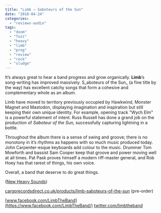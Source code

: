 ```yaml
---
title: "Limb – Saboteurs of the Sun"
date: "2018-04-24"
categories: 
  - "reviews-audio"
tags: 
  - "doom"
  - "fuzz"
  - "heavy"
  - "limb"
  - "prog"
  - "review"
  - "rock"
  - "sludge"
---
```


It’s always great to hear a band progress and grow organically. **Limb**’s song-writing has improved massively. S_aboteurs of the Sun_ (a fine title by the way) has excellent catchy songs that form a cohesive and complementary whole as an album.

Limb have moved to territory previously occupied by Hawkwind, Monster Magnet and Mastodon, displaying imagination and inspiration but still keeping their own unique identity. For example, opening track "Wych Elm" is a powerful statement of intent. Russ Russell has done a grand job on the production of _Saboteur of the Sun,_ successfully capturing lightning in a bottle.

Throughout the album there is a sense of swing and groove; there is no monotony in it’s rhythms as happens with so much music produced today. John Carpenter-esque keyboards add colour to the music. Drummer Tom Mowforth and bassist Sam Cooper keep that groove and power moving well at all times. Pat Pask proves himself a modern riff-master general, and Rob Hoey has that rarest of things, his own voice.

Overall, a band that deserve to do great things.

([New Heavy Sounds](http://www.newheavysounds.com/))

[cargorecordsdirect.co.uk/products/limb-saboteurs-of-the-sun](https://cargorecordsdirect.co.uk/products/limb-saboteurs-of-the-sun) (pre-order)

[www.facebook.com/LimbTheBand](https://www.facebook.com/LimbTheBand/) [twitter.com/limbtheband](https://twitter.com/limbtheband)
